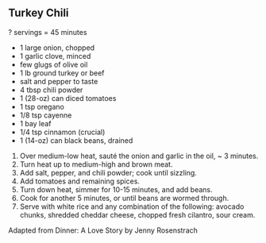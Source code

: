 ## Turkey Chili

? servings = 45 minutes

* 1 large onion, chopped
* 1 garlic clove, minced
* few glugs of olive oil
* 1 lb ground turkey or beef
* salt and pepper to taste
* 4 tbsp chili powder
* 1 (28-oz) can diced tomatoes
* 1 tsp oregano
* 1/8 tsp cayenne
* 1 bay leaf
* 1/4 tsp cinnamon (crucial)
* 1 (14-oz) can black beans, drained

1. Over medium-low heat, sauté the onion and garlic in the oil, ~ 3 minutes.
2. Turn heat up to medium-high and brown meat.
3. Add salt, pepper, and chili powder; cook until sizzling.
4. Add tomatoes and remaining spices.
5. Turn down heat, simmer for 10-15 minutes, and add beans.
6. Cook for another 5 minutes, or until beans are wormed through.
7. Serve with white rice and any combination of the following: avocado chunks, shredded cheddar cheese, chopped fresh cilantro, sour cream.

Adapted from Dinner: A Love Story by Jenny Rosenstrach
